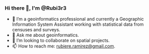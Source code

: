 ###  Hi there 👋, I'm @Rubi3r3
- 🔭 I’m a geoinformatics professional and currently a Geographic Information System Assistant working with statistical data from censuses and surveys. 
- 💬 Ask me about geoinformatics.
- 👯 I’m looking to collaborate on spatial projects.
- 📫 How to reach me: rubiere.ramirez@gmail.com.



<!--
**Rubi3r3/Rubi3r3** is a ✨ _special_ ✨ repository because its `README.md` (this file) appears on your GitHub profile.

Here are some ideas to get you started:

- 🔭 I’m currently working on ...
- 🌱 I’m currently learning ...
- 👯 I’m looking to collaborate on ...
- 🤔 I’m looking for help with ...
- 💬 Ask me about ...
- 📫 How to reach me: ...
- 😄 Pronouns: ...
- ⚡ Fun fact: ...
-->

